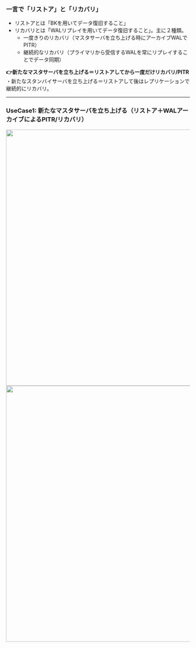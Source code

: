 ### 一言で「リストア」と「リカバリ」
- リストアとは「BKを用いてデータ復旧すること」
- リカバリとは「WALリプレイを用いてデータ復旧すること」。主に２種類。
  - 一度きりのリカバリ（マスタサーバを立ち上げる時にアーカイブWALでPITR）
  - 継続的なリカバリ（プライマリから受信するWALを常にリプレイすることでデータ同期）

**👉新たなマスタサーバを立ち上げる＝リストアしてから一度だけリカバリ/PITR**<br/>
・新たなスタンバイサーバを立ち上げる＝リストアして後はレプリケーションで継続的にリカバリ。

---

### UseCase1: 新たなマスタサーバを立ち上げる（リストア＋WALアーカイブによるPITR/リカバリ）

<img width="700px" src="https://github.com/user-attachments/assets/aeb4a324-b349-4b49-978b-6d9aa97a4208" />

<img width="700px" src="https://github.com/user-attachments/assets/37917d4c-979a-454b-afe2-719d250e105e" />
